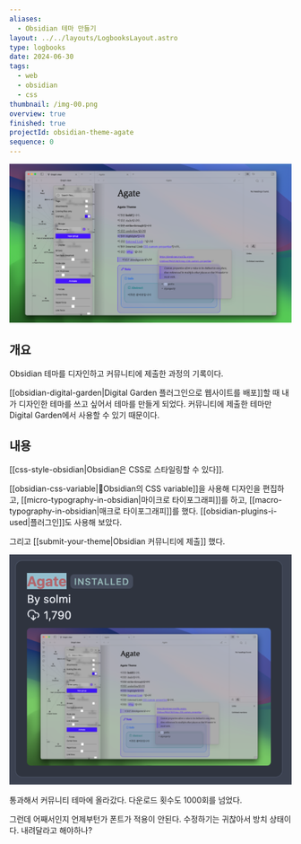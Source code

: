 ```yaml
---
aliases:
  - Obsidian 테마 만들기
layout: ../../layouts/LogbooksLayout.astro
type: logbooks
date: 2024-06-30
tags:
  - web
  - obsidian
  - css
thumbnail: /img-00.png
overview: true
finished: true
projectId: obsidian-theme-agate
sequence: 0
---
```

![](../../assets/img-00.png)
## 개요
Obsidian 테마를 디자인하고 커뮤니티에 제출한 과정의 기록이다.

[[obsidian-digital-garden|Digital Garden 플러그인으로 웹사이트를 배포]]할 때 내가 디자인한 테마를 쓰고 싶어서 테마를 만들게 되었다. 커뮤니티에 제출한 테마만 Digital Garden에서 사용할 수 있기 때문이다.

## 내용
[[css-style-obsidian|Obsidian은 CSS로 스타일링할 수 있다]].

[[obsidian-css-variable|Obsidian의 CSS variable]]을 사용해 디자인을 편집하고, [[micro-typography-in-obsidian|마이크로 타이포그래피]]를 하고, [[macro-typography-in-obsidian|매크로 타이포그래피]]를 했다. [[obsidian-plugins-i-used|플러그인]]도 사용해 보았다.

그리고 [[submit-your-theme|Obsidian 커뮤니티에 제출]] 했다.

![](../../assets/img-01.png)

통과해서 커뮤니티 테마에 올라갔다. 다운로드 횟수도 1000회를 넘었다.

그런데 어째서인지 언제부턴가 폰트가 적용이 안된다. 수정하기는 귀찮아서 방치 상태이다. 내려달라고 해야하나?